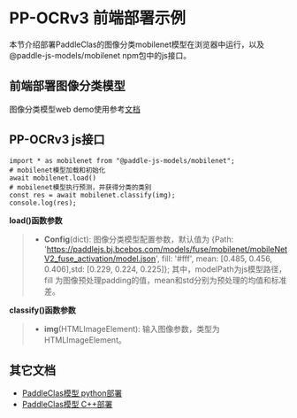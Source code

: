 
# PP-OCRv3 前端部署示例

本节介绍部署PaddleClas的图像分类mobilenet模型在浏览器中运行，以及@paddle-js-models/mobilenet npm包中的js接口。


## 前端部署图像分类模型

图像分类模型web demo使用参考[文档](../../../../application/web_demo/README.md)


## PP-OCRv3 js接口

```
import * as mobilenet from "@paddle-js-models/mobilenet";
# mobilenet模型加载和初始化
await mobilenet.load()
# mobilenet模型执行预测，并获得分类的类别
const res = await mobilenet.classify(img);
console.log(res);
```

**load()函数参数**

> * **Config**(dict): 图像分类模型配置参数，默认值为 {Path: 'https://paddlejs.bj.bcebos.com/models/fuse/mobilenet/mobileNetV2_fuse_activation/model.json', fill: '#fff', mean: [0.485, 0.456, 0.406],std: [0.229, 0.224, 0.225]}; 其中，modelPath为js模型路径，fill 为图像预处理padding的值，mean和std分别为预处理的均值和标准差。


**classify()函数参数**
> * **img**(HTMLImageElement): 输入图像参数，类型为HTMLImageElement。



## 其它文档

- [PaddleClas模型 python部署](../../paddleclas/python/)
- [PaddleClas模型 C++部署](../cpp/)

